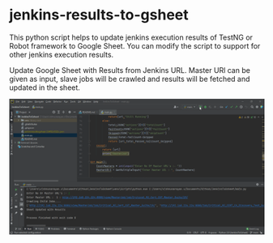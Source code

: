 # jenkins-results-to-gsheet

This python script helps to update jenkins execution results of TestNG or Robot framework to Google Sheet. You can modify the script to support for other jenkins execution results.

Update Google Sheet with Results from Jenkins URL. Master URl can be given as input, slave jobs will be crawled and results will be fetched and updated in the sheet.

![pycharm64_l3aEqUjBls](https://raw.githubusercontent.com/vishnunarayanvenugopal/jenkins-results-to-gsheet/main/jenkins-gsheet-result-updation.gif)
